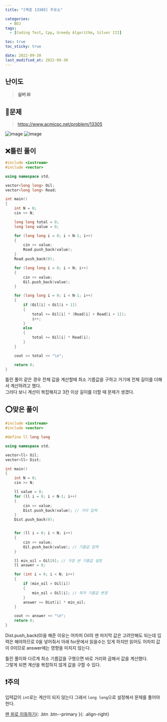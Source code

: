 ```yaml
---
title: "[백준 13305] 주유소"

categories:
  - BOJ
tags:
  - [Coding Test, Cpp, Greedy Algorithm, Silver III]

toc: true
toc_sticky: true

date: 2022-09-30
last_modified_at: 2022-09-30
---
```


## 난이도

> **실버 III**

## 📜문제

> <https://www.acmicpc.net/problem/13305>

![image](https://user-images.githubusercontent.com/81313733/192707216-f51b3ed5-4b59-4ffc-ad82-54623ab406ee.png)
![image](https://user-images.githubusercontent.com/81313733/192707292-2120ac00-d2f1-4d5f-a1d6-c94c57d08a72.png)

## ❌틀린 풀이

```c++
#include <iostream>
#include <vector>

using namespace std;

vector<long long> Oil;
vector<long long> Road;

int main()
{
	int N = 0;
	cin >> N;

	long long total = 0;
	long long value = 0;

	for (long long i = 0; i < N-1; i++)
	{
		cin >> value;
		Road.push_back(value);
	}
	Road.push_back(0);

	for (long long i = 0; i < N; i++)
	{
		cin >> value;
		Oil.push_back(value);
	}

	for (long long i = 0; i < N-1; i++)
	{
		if (Oil[i] < Oil[i + 1])
		{
			total += Oil[i] * (Road[i] + Road[i + 1]);
			i++;
		}
		else
		{
			total += Oil[i] * Road[i];
		}
	}

	cout << total << "\n";

	return 0;
}
```

틀린 풀이 같은 경우 전체 값을 계산할때 최소 기름값을 구하고 거기에 전체 길이를 더해서 계산하려고 했다.  
그러다 보니 계산이 복잡해지고 3칸 이상 길이를 더할 때 문제가 생겼다.

## ⭕맞은 풀이

```c++
#include <iostream>
#include <vector>

#define ll long long

using namespace std;

vector<ll> Oil;
vector<ll> Dist;

int main()
{
	int N = 0;
	cin >> N;

	ll value = 0;
	for (ll i = 0; i < N-1; i++)
	{
		cin >> value;
		Dist.push_back(value); // 거리 입력
	}
	Dist.push_back(0);


	for (ll i = 0; i < N; i++)
	{
		cin >> value;
		Oil.push_back(value); // 기름값 입력
	}

	ll min_oil = Oil[0]; // 가장 싼 기름값 설정
	ll answer = 0;

	for (int i = 0; i < N; i++)
	{
		if (min_oil > Oil[i])
		{
			min_oil = Oil[i]; // 최저 기름값 변경
		}
		answer += Dist[i] * min_oil;
	}

	cout << answer << "\n";
	return 0;
}
```

Dist.push_back(0)을 해준 이유는 어차피 Oil의 맨 마지막 값은 고려안해도 되는데 입력은 해야하므로 0을 넣어줘서 아래 for문에서 읽을수는 있게 하지만 읽어도 어차피 값이 0이므로 answer에는 영향을 미치지 않는다.

틀린 풀이와 다르게 최소 기름값을 구했으면 바로 거리와 곱해서 값을 계산했다.  
그렇게 되면 계산을 복잡하지 않게 값을 구할 수 있다.

## ❗주의

입력값이 `int`로는 계산이 되지 않는다 그래서 `long long`으로 설정해서 문제를 풀어야한다.

[맨 위로 이동하기](#){: .btn .btn--primary }{: .align-right}
